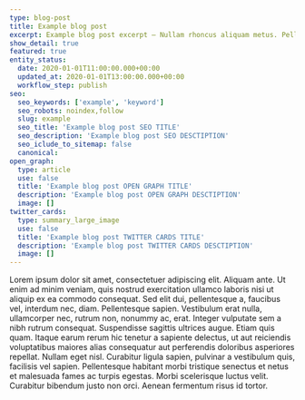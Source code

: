 ```yaml
---
type: blog-post
title: Example blog post
excerpt: Example blog post excerpt — Nullam rhoncus aliquam metus. Pellentesque arcu. Nunc dapibus tortor vel mi dapibus sollicitudin. Pellentesque arcu. In convallis. In dapibus augue non sapien.
show_detail: true
featured: true
entity_status:
  date: 2020-01-01T11:00:00.000+00:00
  updated_at: 2020-01-01T13:00:00.000+00:00
  workflow_step: publish
seo:
  seo_keywords: ['example', 'keyword']
  seo_robots: noindex,follow
  slug: example
  seo_title: 'Example blog post SEO TITLE'
  seo_description: 'Example blog post SEO DESCTIPTION'
  seo_iclude_to_sitemap: false
  canonical:
open_graph:
  type: article
  use: false
  title: 'Example blog post OPEN GRAPH TITLE'
  description: 'Example blog post OPEN GRAPH DESCTIPTION'
  image: []
twitter_cards:
  type: summary_large_image
  use: false
  title: 'Example blog post TWITTER CARDS TITLE'
  description: 'Example blog post TWITTER CARDS DESCTIPTION'
  image: []
---
```


Lorem ipsum dolor sit amet, consectetuer adipiscing elit. Aliquam ante. Ut enim ad minim veniam, quis nostrud exercitation ullamco laboris nisi ut aliquip ex ea commodo consequat. Sed elit dui, pellentesque a, faucibus vel, interdum nec, diam. Pellentesque sapien. Vestibulum erat nulla, ullamcorper nec, rutrum non, nonummy ac, erat. Integer vulputate sem a nibh rutrum consequat. Suspendisse sagittis ultrices augue. Etiam quis quam. Itaque earum rerum hic tenetur a sapiente delectus, ut aut reiciendis voluptatibus maiores alias consequatur aut perferendis doloribus asperiores repellat. Nullam eget nisl. Curabitur ligula sapien, pulvinar a vestibulum quis, facilisis vel sapien. Pellentesque habitant morbi tristique senectus et netus et malesuada fames ac turpis egestas. Morbi scelerisque luctus velit. Curabitur bibendum justo non orci. Aenean fermentum risus id tortor.
